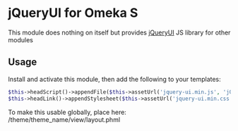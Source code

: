 # jQueryUI for Omeka S

This module does nothing on itself but provides [jQueryUI] JS library for other modules

## Usage

Install and activate this module, then add the following to your templates:

```php
$this->headScript()->appendFile($this->assetUrl('jquery-ui.min.js', 'jQueryUI'));
$this->headLink()->appendStylesheet($this->assetUrl('jquery-ui.min.css', 'jQueryUI'));
```

To make this usable globally, place here: 
/theme/theme_name/view/layout.phml

[jQueryUI]: https://jqueryui.com/
